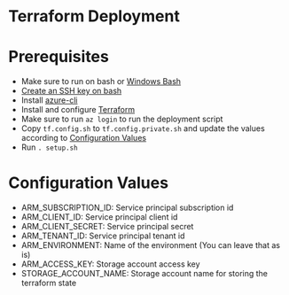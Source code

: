 # Terraform Deployment

# Prerequisites

- Make sure to run on bash or [Windows Bash](https://www.windowscentral.com/how-install-bash-shell-command-line-windows-10)
- [Create an SSH key on bash](https://docs.joyent.com/public-cloud/getting-started/ssh-keys/generating-an-ssh-key-manually/manually-generating-your-ssh-key-in-windows)
- Install [azure-cli](https://docs.microsoft.com/en-us/cli/azure/install-azure-cli?view=azure-cli-latest)
- Install and configure [Terraform](https://docs.microsoft.com/en-us/azure/virtual-machines/linux/terraform-install-configure)
- Make sure to run `az login` to run the deployment script
- Copy `tf.config.sh` to `tf.config.private.sh` and update the values according to [Configuration Values](#configuration-values)
- Run `. setup.sh`

# Configuration Values

- ARM_SUBSCRIPTION_ID: Service principal subscription id
- ARM_CLIENT_ID: Service principal client id
- ARM_CLIENT_SECRET: Service principal secret
- ARM_TENANT_ID: Service principal tenant id
- ARM_ENVIRONMENT: Name of the environment (You can leave that as is)
- ARM_ACCESS_KEY: Storage account access key
- STORAGE_ACCOUNT_NAME: Storage account name for storing the terraform state